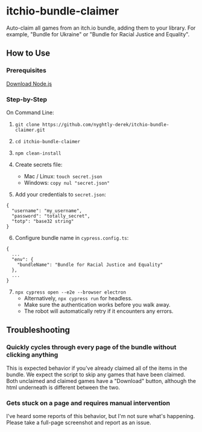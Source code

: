 # itchio-bundle-claimer

Auto-claim all games from an itch.io bundle, adding them to your library. For example, "Bundle for Ukraine" or "Bundle for Racial Justice and Equality".

## How to Use

### Prerequisites

[Download Node.js](https://nodejs.org/en/download/)

### Step-by-Step

On Command Line:

1. `git clone https://github.com/nyghtly-derek/itchio-bundle-claimer.git`

2. `cd itchio-bundle-claimer`

3. `npm clean-install`

4. Create secrets file:

   - Mac / Linux: `touch secret.json`
   - Windows: `copy nul "secret.json"`

5. Add your credentials to `secret.json`:

```
{
  "username": "my_username",
  "password": "totally_secret",
  "totp": "base32 string"
}
```

6. Configure bundle name in `cypress.config.ts`:

```
{
  ...
  "env": {
    "bundleName": "Bundle for Racial Justice and Equality"
  },
  ...
}
```

7. `npx cypress open --e2e --browser electron`
   - Alternatively, `npx cypress run` for headless.
   - Make sure the authentication works before you walk away.
   - The robot will automatically retry if it encounters any errors.

## Troubleshooting

### Quickly cycles through every page of the bundle without clicking anything

This is expected behavior if you've already claimed all of the items in the bundle. We expect the script to skip any games that have been claimed. Both unclaimed and claimed games have a "Download" button, although the html underneath is different between the two.

### Gets stuck on a page and requires manual intervention

I've heard some reports of this behavior, but I'm not sure what's happening. Please take a full-page screenshot and report as an issue.
